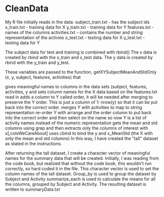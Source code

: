 # CleanData
My R file initially reads in the data:
subject_train.txt - has the subject ids
x_train.txt - training data for X
y_train.txt - training data for Y
features.txt - names of the columns
activities.txt - contains the number and string representation of the activies
x_test.txt - testing data for X
y_test.txt - testing data for Y

The subject data for test and training is combined with rbind()
The x data is created by rbind with the x_train and x_test data.
The y data is created by rbind with the y_train and y_test.

These variables are passed to the function, getXYSubjectMeanAndStdOnly  (x, y, subject, features, activities)
that

gives meaningful names to columns in the data sets (subject, features, activities, y and sets column names for the X data based on the features.txt read in
adds a column to Y called order, it will be needed after merging to preserve the Y order.  This is just a column of 1: nrow(y) so that it can be put back into the correct order.
merges Y with activities to map to string representation
re-order Y with arrange and the order column to put back into the correct order and then select on the name so now Y is a list of activity names instead of the numeric representation
gets the mean and std columns using grep and then extracts only the columns of interest with x[,colsWeCareAbout]
uses cbind to bind the y and x_MeanStd (the X with only the mean and std columns)
In this way, I have created the "tall" dataset as stated in the instructions.

After returning the tall dataset, I create a character vector of meaningful names for the summary data that will be created.  Initially, I was reading from the code book, but realized that without the code book, this wouldn't run correctly, so hard coded it in the file.
This character vector is used to set the column names of the tall dataset.
Group_by is used to group the dataset by Subject and Activity
summarize_each is used to calculate the means for all the columns, grouped by Subject and Activity.
The resulting dataset is written to summaryData.txt
